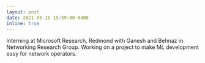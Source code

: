 ```yaml
---
layout: post
date: 2021-05-15 15:59:00-0400
inline: true
---
```


Interning at Microsoft Research, Redmond with Ganesh and Behnaz in Networking Research Group. Working on a project to make ML development easy for network operators.
